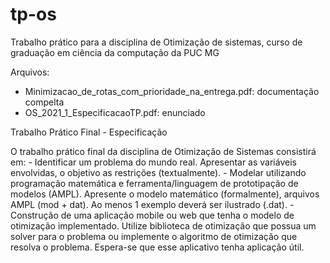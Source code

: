 # tp-os
Trabalho prático para a disciplina de Otimização de sistemas, curso de graduação em ciência da computação da PUC MG

Arquivos:
  - Minimizacao_de_rotas_com_prioridade_na_entrega.pdf: documentação compelta
  - OS_2021_1_EspecificacaoTP.pdf: enunciado

Trabalho Prático Final - Especificação

  O trabalho prático final da disciplina de Otimização de Sistemas consistirá em:
    - Identificar um problema do mundo real. Apresentar as variáveis envolvidas, o objetivo as restrições (textualmente).
    - Modelar utilizando programação matemática e ferramenta/linguagem de prototipação de modelos (AMPL). Apresente o modelo matemático (formalmente), arquivos AMPL (mod + dat). Ao menos 1 exemplo deverá ser ilustrado (.dat).
    - Construção de uma aplicação mobile ou web que tenha o modelo de otimização implementado. Utilize biblioteca de otimização que possua um solver para o problema ou implemente o algoritmo de otimização que resolva o problema. Espera-se que esse aplicativo tenha aplicação útil.
